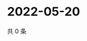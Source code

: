 # 2022-05-20

共 0 条

<!-- BEGIN WEIBO -->
<!-- 最后更新时间 Fri May 20 2022 21:28:04 GMT+0800 (China Standard Time) -->

<!-- END WEIBO -->
